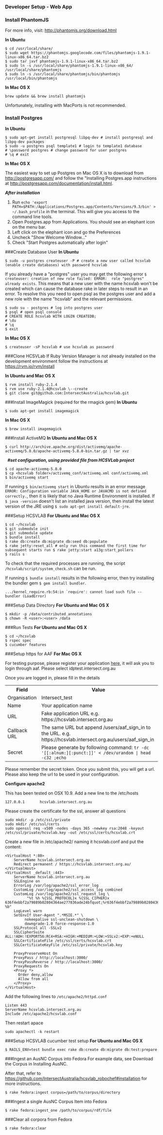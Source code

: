 ### Developer Setup - Web App
### Install PhantomJS
For more info, visit: http://phantomjs.org/download.html

**In Ubuntu**

    $ cd /usr/local/share/
    $ sudo wget https://phantomjs.googlecode.com/files/phantomjs-1.9.1-linux-x86_64.tar.bz2
    $ sudo tar jxvf phantomjs-1.9.1-linux-x86_64.tar.bz2
    $ sudo ln -s /usr/local/share/phantomjs-1.9.1-linux-x86_64/ /usr/local/share/phantomjs
    $ sudo ln -s /usr/local/share/phantomjs/bin/phantomjs /usr/local/bin/phantomjs
    
**In Mac OS X**

    brew update && brew install phantomjs
    
Unfortunately, installing with MacPorts is not recommended.

### Install Postgres
**In Ubuntu**

    $ sudo apt-get install postgresql libpq-dev # install postgresql and libpq-dev packages
    $ sudo -u postgres psql template1 # login to template1 database
    # \password postgres # change password for user postgres
    # \q # exit

**In Mac OS X**

The easiest way to set up Postgres on Mac OS X is to download from http://postgresapp.com/ and follow the "Installing Postgres.app instructions at http://postgresapp.com/documentation/install.html.

***After installation***
1. Run `echo 'export PATH=$PATH:/Applications/Postgres.app/Contents/Versions/9.3/bin' > ~/.bash_profile` in the terminal. This will give you access to the command line tools.
2. Open Postgres.app from Applications. You should see an elephant icon on the menu bar.
3. Left click on the elephant icon and go the Preferences
4. Uncheck "Show Welcome Window..."
5. Check "Start Postgres automatically after login"
    
###Create Database User
**In Ubuntu**

    $ sudo -u postgres createuser -P # create a new user called hcsvlab (enable create databases) with password hcsvlab

If you already have a "postgres" user you may get the following error `$ createuser: creation of new role failed: ERROR:  role "postgres" already exists`. This means that a new user with the name hcsvlab won't be created which can cause the database rake in later steps to result in an error. To resolve this you need to open psql as the postgres user and add a new role with the name "hcsvlab" and the relevant permissions.

    $ sudo su - postgres # log into postgres user
    $ psql # open psql console
    # CREATE ROLE hcsvlab WITH LOGIN CREATEDB;
    # \du
    # \q
    $ exit

**In Mac OS X**

    $ createuser -sP hcsvlab # use hcsvlab as password

###Clone HCSVLab
If Ruby Version Manager is not already installed on the development environment follow the instructions at https://rvm.io/rvm/install

**In Ubuntu and Mac OS X**

    $ rvm install ruby-2.1.4
    $ rvm use ruby-2.1.4@hcsvlab \--create
    $ git clone git@github.com:IntersectAustralia/hcsvlab.git
    
###Install ImageMagick (required for the rmagick gem)
**In Ubuntu**

    $ sudo apt-get install imagemagick

**In Mac OS X**

    $ brew install imagemagick

###Install ActiveMQ
**In Ubuntu and Mac OS X**

    $ curl http://archive.apache.org/dist/activemq/apache-activemq/5.8.0/apache-activemq-5.8.0-bin.tar.gz | tar xvz
 
***#set configuration, using provided file from HCSVLab project***

    $ cd apache-activemq-5.8.0
    $ cp <hcsvlab folder>/activemq_conf/activemq.xml conf/activemq.xml
    $ bin/activemq start

If running `$ bin/activemq start` in Ubuntu results in an error message `ERROR: Configuration variable JAVA_HOME or JAVACMD is not defined correctly.`, then it is likely that no Java Runtime Environment is installed. If `$ java -version` doesn't list an installed java version, then install the latest version of the JRE using `$ sudo apt-get install default-jre`.

###Setup HCSVLAB
**For Ubuntu and Mac OS X**

    $ cd ~/hcsvlab
    $ git submodule init
    $ git submodule update
    $ bundle install
    $ rake db:create db:migrate db:seed db:populate
    $ rake jetty:reset_all # only run this command the first time for subsequent starts run $ rake jetty:start a13g:start_pollers
    $ rails s

To check that the required processes are running, the script `/hcsvlab/script/system_check.sh` can be run.
    
If running `$ bundle install` results in the following error, then try installing the bundler gem `$ gem install bundler`.

    .../kernel_require.rb:54:in `require': cannot load such file -- bundler (LoadError)

###Setup Data Directory
**For Ubuntu and Mac OS X**

    $ mkdir -p /data/contributed_annotations
    $ chown -R <user>:<user> /data
    
###Run Tests
**For Ubuntu and Mac OS X**

    $ cd ~/hcsvlab
    $ rspec spec
    $ cucumber features
    
###Setup https for AAF
**For Mac OS X**

For testing purpose, please register your application [here](https://rapid.test.aaf.edu.au/registration), it will ask you to login through aaf. Please select idptest.intersect.org.au

Once you are logged in, please fill in the details

<table>
<tr>
<th>Field</th>
<th>Value</th>
</tr>
<tr>
<td>Organisation</td>
<td>Intersect_test</td>
</tr>
<tr>
<td>Name</td>
<td>Your application name</td>
</tr>
<tr>
<td>URL</td>
<td>Fake application URL e.g. https://hcsvlab.intersect.org.au</td>
</tr>
<tr>
<td>Callback URL</td>
<td>The same URL but append /users/aaf_sign_in to the URL. e.g. https://hcsvlab.intersect.org.au/users/aaf_sign_in</td>
</tr>
<tr>
<td>Secret</td>
<td>Please generate by following command: 
    <code>tr -dc '[[:alnum:][:punct:]]' &lt; /dev/urandom | head -c32 ;echo </code>
</td>
</tr>
</table>

Please remember the secret token. Once you submit this, you will get a url. Please also keep the url to be used in your configuration.

**Configure apache2**

This has been tested on OSX 10.9.
Add a new line to the /etc/hosts

    127.0.0.1       hcsvlab.intersect.org.au
    
Please create the certificate for the ssl, answer all questions

    sudo mkdir -p /etc/ssl/private
    sudo mkdir /etc/ssl/certs
    sudo openssl req -x509 -nodes -days 365 -newkey rsa:2048 -keyout /etc/ssl/private/hcsvlab.key -out /etc/ssl/certs/hcsvlab.crt

Create a new file in /etc/apache2/ naming it hcsvlab.conf and put the content:

    <VirtualHost *:80>
        ServerName hcsvlab.intersect.org.au
        Redirect permanent / https://hcsvlab.intersect.org.au/
    </VirtualHost>
    <VirtualHost _default_:443>
        ServerName hcsvlab.intersect.org.au
        SSLEngine on
        ErrorLog /var/log/apache2/ssl_error_log
        CustomLog /var/log/apache2/ssl_access_log combined
        CustomLog /var/log/apache2/ssl_request_log \
              "%t %h %{SSL_PROTOCOL}x %{SSL_CIPHER}x 636f4ebbf2a79889b02804364ae277836ade24bfquot;%r636f4ebbf2a79889b02804364ae277836ade24bfquot; %b"
        LogLevel warn
        SetEnvIf User-Agent ".*MSIE.*" \
             nokeepalive ssl-unclean-shutdown \
             downgrade-1.0 force-response-1.0
        SSLProtocol all -SSLv2
        SSLCipherSuite ALL:!ADH:!EXPORT56:RC4+RSA:+HIGH:+MEDIUM:+LOW:+SSLv2:+EXP:+eNULL
        SSLCertificateFile /etc/ssl/certs/hcsvlab.crt
        SSLCertificateKeyFile /etc/ssl/private/hcsvlab.key
     
        ProxyPreserveHost On
        ProxyPass / http://localhost:3000/
        ProxyPassReverse / http://localhost:3000/
        ProxyRequests On
        <Proxy *>
          Order deny,allow
          Allow from all
        </Proxy>
    </VirtualHost>

Add the following lines to `/etc/apache2/httpd.conf`

    Listen 443
    ServerName hcsvlab.intersect.org.au
    Include /etc/apache2/hcsvlab.conf

Then restart apace
    
    sudo apachectl -k restart


###Setup HCSVLAB cucumber test setup
**For Ubuntu and Mac OS X**

    $ RAILS_ENV=test bundle exec rake db:create db:migrate db:test:prepare

###Ingest an AusNC Corpus into Fedora
For example data, see Download the Corpus in Installing AusNC.

After that, refer to https://github.com/IntersectAustralia/hcsvlab_robochef#installation for more instructions.

    $ rake fedora:ingest corpus=/path/to/corpus/directory

###Ingest a single AusNC Corpus Item into Fedora

    $ rake fedora:ingest_one /path/to/corpus/rdf/file

###Clear all corpora from Fedora

    $ rake fedora:clear
